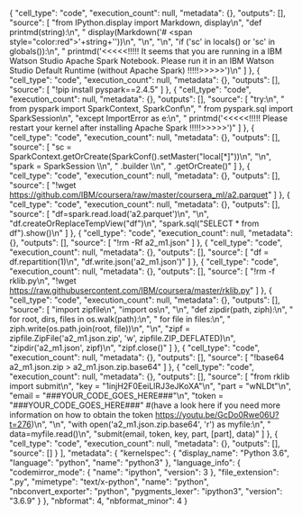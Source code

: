  {
   "cell_type": "code",
   "execution_count": null,
   "metadata": {},
   "outputs": [],
   "source": [
    "from IPython.display import Markdown, display\n",
    "def printmd(string):\n",
    "    display(Markdown('# <span style=\"color:red\">'+string+'</span>'))\n",
    "\n",
    "\n",
    "if ('sc' in locals() or 'sc' in globals()):\n",
    "    printmd('<<<<<!!!!! It seems that you are running in a IBM Watson Studio Apache Spark Notebook. Please run it in an IBM Watson Studio Default Runtime (without Apache Spark) !!!!!>>>>>')\n"
   ]
  },
  {
   "cell_type": "code",
   "execution_count": null,
   "metadata": {},
   "outputs": [],
   "source": [
    "!pip install pyspark==2.4.5"
   ]
  },
  {
   "cell_type": "code",
   "execution_count": null,
   "metadata": {},
   "outputs": [],
   "source": [
    "try:\n",
    "    from pyspark import SparkContext, SparkConf\n",
    "    from pyspark.sql import SparkSession\n",
    "except ImportError as e:\n",
    "    printmd('<<<<<!!!!! Please restart your kernel after installing Apache Spark !!!!!>>>>>')"
   ]
  },
  {
   "cell_type": "code",
   "execution_count": null,
   "metadata": {},
   "outputs": [],
   "source": [
    "sc = SparkContext.getOrCreate(SparkConf().setMaster(\"local[*]\"))\n",
    "\n",
    "spark = SparkSession \\\n",
    "    .builder \\\n",
    "    .getOrCreate()"
   ]
  },
  {
   "cell_type": "code",
   "execution_count": null,
   "metadata": {},
   "outputs": [],
   "source": [
    "!wget https://github.com/IBM/coursera/raw/master/coursera_ml/a2.parquet"
   ]
  },
  {
   "cell_type": "code",
   "execution_count": null,
   "metadata": {},
   "outputs": [],
   "source": [
    "df=spark.read.load('a2.parquet')\n",
    "\n",
    "df.createOrReplaceTempView(\"df\")\n",
    "spark.sql(\"SELECT * from df\").show()\n"
   ]
  },
  {
   "cell_type": "code",
   "execution_count": null,
   "metadata": {},
   "outputs": [],
   "source": [
    "!rm -Rf a2_m1.json"
   ]
  },
  {
   "cell_type": "code",
   "execution_count": null,
   "metadata": {},
   "outputs": [],
   "source": [
    "df = df.repartition(1)\n",
    "df.write.json('a2_m1.json')"
   ]
  },
  {
   "cell_type": "code",
   "execution_count": null,
   "metadata": {},
   "outputs": [],
   "source": [
    "!rm -f rklib.py\n",
    "!wget https://raw.githubusercontent.com/IBM/coursera/master/rklib.py"
   ]
  },
  {
   "cell_type": "code",
   "execution_count": null,
   "metadata": {},
   "outputs": [],
   "source": [
    "import zipfile\n",
    "import os\n",
    "\n",
    "def zipdir(path, ziph):\n",
    "    for root, dirs, files in os.walk(path):\n",
    "        for file in files:\n",
    "            ziph.write(os.path.join(root, file))\n",
    "\n",
    "zipf = zipfile.ZipFile('a2_m1.json.zip', 'w', zipfile.ZIP_DEFLATED)\n",
    "zipdir('a2_m1.json', zipf)\n",
    "zipf.close()"
   ]
  },
  {
   "cell_type": "code",
   "execution_count": null,
   "metadata": {},
   "outputs": [],
   "source": [
    "!base64 a2_m1.json.zip > a2_m1.json.zip.base64"
   ]
  },
  {
   "cell_type": "code",
   "execution_count": null,
   "metadata": {},
   "outputs": [],
   "source": [
    "from rklib import submit\n",
    "key = \"1injH2F0EeiLlRJ3eJKoXA\"\n",
    "part = \"wNLDt\"\n",
    "email = \"###YOUR_CODE_GOES_HERE###\"\n",
    "token = \"###YOUR_CODE_GOES_HERE###\" #(have a look here if you need more information on how to obtain the token https://youtu.be/GcDo0Rwe06U?t=276)\n",
    "\n",
    "with open('a2_m1.json.zip.base64', 'r') as myfile:\n",
    "    data=myfile.read()\n",
    "submit(email, token, key, part, [part], data)"
   ]
  },
  {
   "cell_type": "code",
   "execution_count": null,
   "metadata": {},
   "outputs": [],
   "source": []
  }
 ],
 "metadata": {
  "kernelspec": {
   "display_name": "Python 3.6",
   "language": "python",
   "name": "python3"
  },
  "language_info": {
   "codemirror_mode": {
    "name": "ipython",
    "version": 3
   },
   "file_extension": ".py",
   "mimetype": "text/x-python",
   "name": "python",
   "nbconvert_exporter": "python",
   "pygments_lexer": "ipython3",
   "version": "3.6.9"
  }
 },
 "nbformat": 4,
 "nbformat_minor": 4
}
